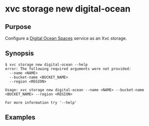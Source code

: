 # xvc storage new digital-ocean

## Purpose

Configure a [Digital Ocean Spaces](https://www.digitalocean.com/products/spaces) service as an Xvc storage. 

## Synopsis 

```console
$ xvc storage new digital-ocean --help
error: The following required arguments were not provided:
  --name <NAME>
  --bucket-name <BUCKET_NAME>
  --region <REGION>

Usage: xvc storage new digital-ocean --name <NAME> --bucket-name <BUCKET_NAME> --region <REGION>

For more information try '--help'

```

## Examples

